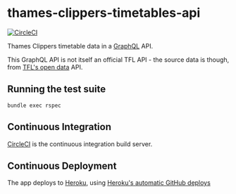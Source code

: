 # thames-clippers-timetables-api

[![CircleCI](https://circleci.com/gh/johnboyes/thames-clippers-timetables-api.svg?style=shield)](https://circleci.com/gh/johnboyes/thames-clippers-timetables-api)

Thames Clippers timetable data in a [GraphQL](https://graphql.org/) API.

This GraphQL API is not itself an official TFL API - the source data is though, from [TFL's open data](https://tfl.gov.uk/info-for/open-data-users/) API.

## Running the test suite

`bundle exec rspec`

## Continuous Integration

[CircleCI](https://circleci.com/gh/johnboyes/thames-clippers-timetables-api) is the continuous integration build server.

## Continuous Deployment

The app deploys to [Heroku](https://heroku.com), using [Heroku's automatic GitHub deploys](https://devcenter.heroku.com/articles/github-integration#automatic-deploys)
